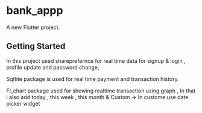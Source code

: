 # bank_appp

A new Flutter project.

## Getting Started

In this project used shareprefernce for real time data for signup & login , profile update and password change,

Sqflite package is used for real time payment and transaction history.

Fl_chart package used for showing realtime transaction using graph , In that i also add today , this week , this month & Custom => In custome use date picker widget 
